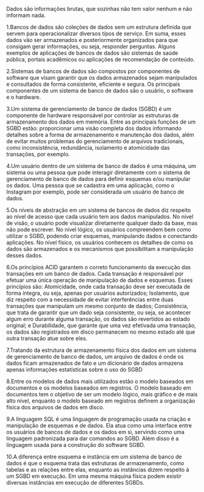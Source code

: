 Dados são informações brutas, que sozinhas não tem valor nenhum e não informam nada.

1.Bancos de dados são coleções de dados sem um estrutura definida que servem para operacionalizar diversos tipos de serviço. Em suma, esses dados vão ser armazenados e posteriormente organizados para que consigam gerar informações, ou seja, responder perguntas. Alguns exemplos de aplicações de bancos de dados são sistemas de saúde pública, portais acadêmicos ou aplicações de recomendação de conteúdo.

2.Sistemas de bancos de dados são compostos por componentes de software que visam garantir que os dados armazenados sejam manipulados e consultados de forma consistente, eficiente e segura. Os principais componentes de um sistema de banco de dados são o usuário, o software e o hardware.

3.Um sistema de gerenciamento de banco de dados (SGBD) é um componente de hardware responsável por controlar as estruturas de armazenamento dos dados em memória. Entre as principais funções de um SGBD estão: proporcionar uma visão completa dos dados informando detalhes sobre a forma de armazenamento e manutenção dos dados, além de evitar muitos problemas do gerenciamento de arquivos tradicionais, como inconsistência, redundância, isolamento e atomicidade das transações, por exemplo.

4.Um usuário dentro de um sistema de banco de dados é uma máquina, um sistema ou uma pessoa que pode interagir diretamente com o sistema de gerenciamento de banco de dados para definir esquemas e/ou manipular os dados. Uma pessoa que se cadastra em uma aplicação, como o Instagram por exemplo, pode ser considerada um usuário de banco de dados.

5.Os níveis de abstração em um sistema de bancos de dados diz respeito ao nível de acesso que cada usuário tem aos dados manipulados. No nível de visão, o usuário pode visualizar diretamente qualquer dado da base, mas não pode escrever. No nível lógico, os usuários compreendem bem como utilizar o SGBD, podendo criar esquemas, manipulando dados e conectando aplicações. No nível físico, os usuários conhecem os detalhes de como os dados são armazenados e os mecanismos que possibilitam a manipulação desses dados.

6.Os princípios ACID garantem o correto funcionamento da execução das transações em um banco de dados. Cada transação é responsável por efetuar uma única operação de manipulação de dados e esquemas. Esses princípios são: Atomicidade, onde cada transação deve ser executada de forma íntegra, ou seja, apenas por usuários autorizados; Isolamento, que diz respeito com a necessidade de evitar interferências entre duas transações que manipulam um mesmo conjunto de dados; Consistência, que trata de garantir que um dado seja consistente, ou seja, se acontecer algum erro durante alguma transação, os dados são revertidos ao estado original; e Durabilidade, que garante que uma vez efetivada uma transação, os dados são registrados em disco permanecem no mesmo estado até que outra transação atue sobre eles.

7.Tratando da estrutura de armazenamento física dos dados em um sistema de gerenciamento de banco de dados, um arquivo de dados é onde os dados ficam armazenados de fato e um dicionário de dados armazena apenas informações estatísticas sobre o uso do SGBD

8.Entre os modelos de dados mais utilizados estão o modelo baseados em documentos e os modelos baseados em registros. O modelo baseado em documentos tem o objetivo de ser um modelo lógico, mais gráfico e de mais alto nível, enquanto o modelo baseado em registros definem a organização física dos arquivos de dados em disco.

9.A linguagem SQL é uma linguagem de programação usada na criação e manipulação de esquemas e de dados. Ela atua como uma interface entre os usuários de bancos de dados e os dados em si, servindo como uma linguagem padronizada para dar comandos ao SGBD. Além disso é a linguagem usada para a construção do software SGBD.

10.A diferença entre esquema e instância em um sistema de banco de dados é que o esquema trata das estruturas de armazenamento, como tabelas e as relações entre elas, enquanto as instâncias dizem respeito à um SGBD em execução. Em uma mesma máquina física podem existir diversas instâncias em execução de diferentes SGBDs.

